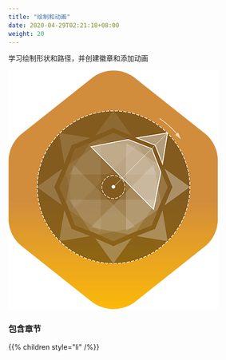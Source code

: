 ```yaml
---
title: "绘制和动画"
date: 2020-04-29T02:21:18+08:00
weight: 20
---
```


学习绘制形状和路径，并创建徽章和添加动画

![drawing and animation](/tutorials/drawing_and_animation/images/drawing_and_animation.png?width=20pc)

### 包含章节

{{% children style="li" /%}}
